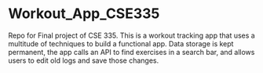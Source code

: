 # Workout_App_CSE335
Repo for Final project of CSE 335. This is a workout tracking app that uses a multitude of techniques to build a functional app. Data storage is kept permanent, the app calls an API to find exercises in a search bar, and allows users to edit old logs and save those changes.
